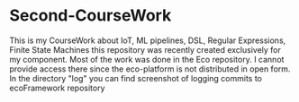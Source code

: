# Second-CourseWork
This is my CourseWork about IoT, ML pipelines, DSL, Regular Expressions, Finite State Machines
this repository was recently created exclusively for my component. 
Most of the work was done in the Eco repository. 
I cannot provide access there since the eco-platform is not distributed in open form. 
In the directory "log" you can find screenshot of logging commits to ecoFramework repository
